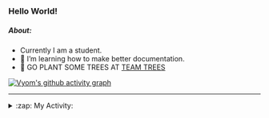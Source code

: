 ### Hello World!

##### About:
- Currently I am a student.
- 🌱 I’m learning how to make better documentation.
- 🌱 GO PLANT SOME TREES AT [TEAM TREES](https://teamtrees.org/)

[![Vyom's github activity graph](https://activity-graph.herokuapp.com/graph?username=Vyvy-vi)](https://github.com/ashutosh00710/github-readme-activity-graph)

---
<details>
  <summary>:zap: My Activity:</summary>
  
<!--START_SECTION:waka-->
![Code Time](http://img.shields.io/badge/Code%20Time-979%20hrs%2013%20mins-blue)

**I'm a Night 🦉** 

```text
🌞 Morning    98 commits     ███░░░░░░░░░░░░░░░░░░░░░░   13.78% 
🌆 Daytime    176 commits    ██████░░░░░░░░░░░░░░░░░░░   24.75% 
🌃 Evening    229 commits    ████████░░░░░░░░░░░░░░░░░   32.21% 
🌙 Night      208 commits    ███████░░░░░░░░░░░░░░░░░░   29.25%

```
📅 **I'm Most Productive on Sunday** 

```text
Monday       100 commits    ███░░░░░░░░░░░░░░░░░░░░░░   14.06% 
Tuesday      115 commits    ████░░░░░░░░░░░░░░░░░░░░░   16.17% 
Wednesday    88 commits     ███░░░░░░░░░░░░░░░░░░░░░░   12.38% 
Thursday     104 commits    ███░░░░░░░░░░░░░░░░░░░░░░   14.63% 
Friday       109 commits    ███░░░░░░░░░░░░░░░░░░░░░░   15.33% 
Saturday     78 commits     ██░░░░░░░░░░░░░░░░░░░░░░░   10.97% 
Sunday       117 commits    ████░░░░░░░░░░░░░░░░░░░░░   16.46%

```


📊 **This Week I Spent My Time On** 

```text
🔥 Editors: 
VS Code                  2 hrs 47 mins       █████████████████████████   100.0%

🐱‍💻 Projects: 
CSF                      2 hrs 42 mins       ████████████████████████░   97.14% 
praise                   4 mins              ░░░░░░░░░░░░░░░░░░░░░░░░░   2.86%

```


 Last Updated on 26/11/2022 22:04:28 UTC
<!--END_SECTION:waka-->
</details>
